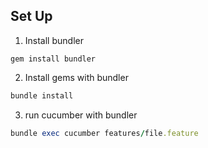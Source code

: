 ## Set Up

1. Install bundler
```
gem install bundler
```
2. Install gems with bundler
```ruby
bundle install
```
3. run cucumber with bundler
``` ruby
bundle exec cucumber features/file.feature
```
